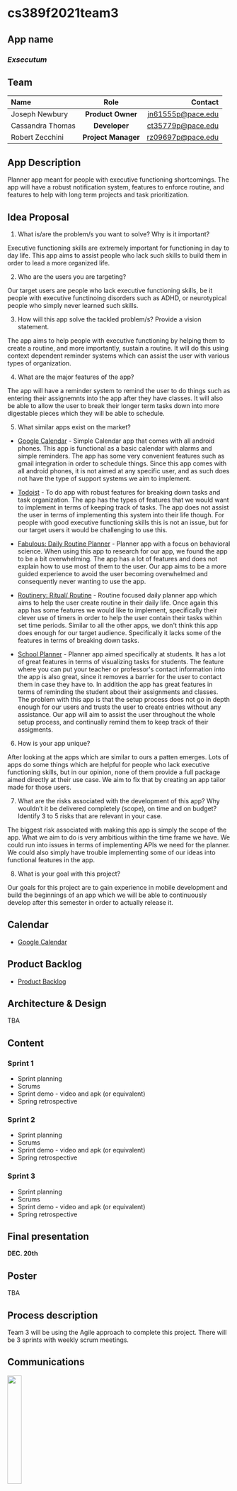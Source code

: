 # cs389f2021team3

## App name
### *Exsecutum*

## Team

| Name              | Role  | Contact           |
|:----------------- |:-----:| -----------------:|
| Joseph Newbury    |  **Product Owner** | jn61555p@pace.edu |
| Cassandra Thomas  | **Developer**      | ct35779p@pace.edu |
| Robert Zecchini   | **Project Manager** | rz09697p@pace.edu |


## App Description
Planner app meant for people with executive functioning shortcomings. The app will have a robust notification system, features to enforce routine, and features to help with long term projects and task prioritization.

## Idea Proposal
1. What is/are the problem/s you want to solve? Why is it important?
<p>Executive functioning skills are extremely important for functioning in day to day life. This app aims to assist people who lack such skills to build them in order to lead a more organized life.</p>

2. Who are the users you are targeting?
<p>Our target users are people who lack executive functioning skills, be it people with executive functinoing disorders such as ADHD, or neurotypical people who simply never learned such skills.</p>

3. How will this app solve the tackled problem/s? Provide a vision statement.
<p>The app aims to help people with executive functioning by helping them to create a routine, and more importantly, sustain a routine. It will do this using context dependent reminder systems which can assist the user with various types of organization.</p>

4. What are the major features of the app?
<p>The app will have a reminder system to remind the user to do things such as entering their assignemnts into the app after they have classes. It will also be able to allow the user to break their longer term tasks down into more digestable pieces which they will be able to schedule.</p>

5. What similar apps exist on the market?

* [Google Calendar](https://calendar.google.com/) - Simple Calendar app that comes with all android phones. This app is functional as a basic calendar with alarms and simple reminders. The app has some very convenient features such as gmail integration in order to schedule things. Since this app comes with all android phones, it is not aimed at any specific user, and as such does not have the type of support systems we aim to implement.

* [Todoist](https://todoist.com/) - To do app with robust features for breaking down tasks and task organization. The app has the types of features that we would want to implement in terms of keeping track of tasks. The app does not assist the user in terms of implementing this system into their life though. For people with good executive functioning skills this is not an issue, but for our target users it would be challenging to use this.

* [Fabulous: Daily Routine Planner](https://play.google.com/store/apps/details?id=co.thefabulous.app&hl=en_US&gl=US) - Planner app with a focus on behavioral science. When using this app to research for our app, we found the app to be a bit overwhelming. The app has a lot of features and does not explain how to use most of them to the user. Our app aims to be a more guided experience to avoid the user becoming overwhelmed and consequently never wanting to use the app.

* [Routinery: Ritual/ Routine](https://routinery.app/) - Routine focused daily planner app which aims to help the user create routine in their daily life. Once again this app has some features we would like to implement, specifically their clever use of timers in order to help the user contain their tasks within set time periods. Similar to all the other apps, we don't think this app does enough for our target audience. Specifically it lacks some of the features in terms of breaking down tasks.

* [School Planner](https://play.google.com/store/apps/details?id=daldev.android.gradehelper) - Planner app aimed specifically at students. It has a lot of great features in terms of visualizing tasks for students. The feature where you can put your teacher or professor's contact information into the app is also great, since it removes a barrier for the user to contact them in case they have to. In addition the app has great features in terms of reminding the student about their assignments and classes. The problem with this app is that the setup process does not go in depth enough for our users and trusts the user to create entries without any assistance. Our app will aim to assist the user throughout the whole setup process, and continually remind them to keep track of their assigments.

6. How is your app unique?
<p>After looking at the apps which are similar to ours a patten emerges. Lots of apps do some things which are helpful for people who lack executive functioning skills, but in our opinion, none of them provide a full package aimed directly at their use case. We aim to fix that by creating an app tailor made for those users.</p>

7. What are the risks associated with the development of this app? Why wouldn’t it be delivered completely (scope), on time and on budget? Identify 3 to 5 risks that are relevant in your case.
<p>The biggest risk associated with making this app is simply the scope of the app. What we aim to do is very ambitious within the time frame we have. We could run into issues in terms of implementing APIs we need for the planner. We could also simply have trouble implementing some of our ideas into functional features in the app.</p>

8. What is your goal with this project?
<p>Our goals for this project are to gain experience in mobile development and build the beginnings of an app which we will be able to continuously develop after this semester in order to actually release it.</p>

## Calendar
* [Google Calendar](https://calendar.google.com/calendar/u/0?cid=aXZoMmU3NjhzMjRkdGlxZWYwcXZvbzhxcjBAZ3JvdXAuY2FsZW5kYXIuZ29vZ2xlLmNvbQ)

## Product Backlog
* [Product Backlog](https://docs.google.com/spreadsheets/d/1G97VNNnwyI27zoAKjI8QwXRlrd3WQUG9/edit#gid=2120834477)

## Architecture & Design
TBA

## Content
### Sprint 1
* Sprint planning
* Scrums
* Sprint demo - video and apk (or equivalent)
* Spring retrospective

### Sprint 2
* Sprint planning
* Scrums
* Sprint demo - video and apk (or equivalent)
* Spring retrospective

### Sprint 3 
* Sprint planning
* Scrums
* Sprint demo - video and apk (or equivalent)
* Spring retrospective

## Final presentation
**DEC. 20th**

## Poster
TBA

## Process description
Team 3 will be using the Agile approach to complete this project. There will be 3 sprints with weekly scrum meetings.

## Communications
[<img src="https://cdn.freebiesupply.com/logos/large/2x/discord-logo-png-transparent.png" width="25%" height="25%">](https://discord.com/)

## Tools
<img src="https://techcrunch.com/wp-content/uploads/2017/02/android-studio-logo.png?w=764" width="25%" height="25%">
